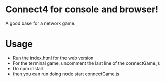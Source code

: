 # Connect4 for console and browser!

A good base for a network game.

# Usage
 - Run the index.html for the web version
 - For the terminal game, uncomment the last line of the connectGame.js
 - Do npm install
 - then you can run doing node start connectGame.js
